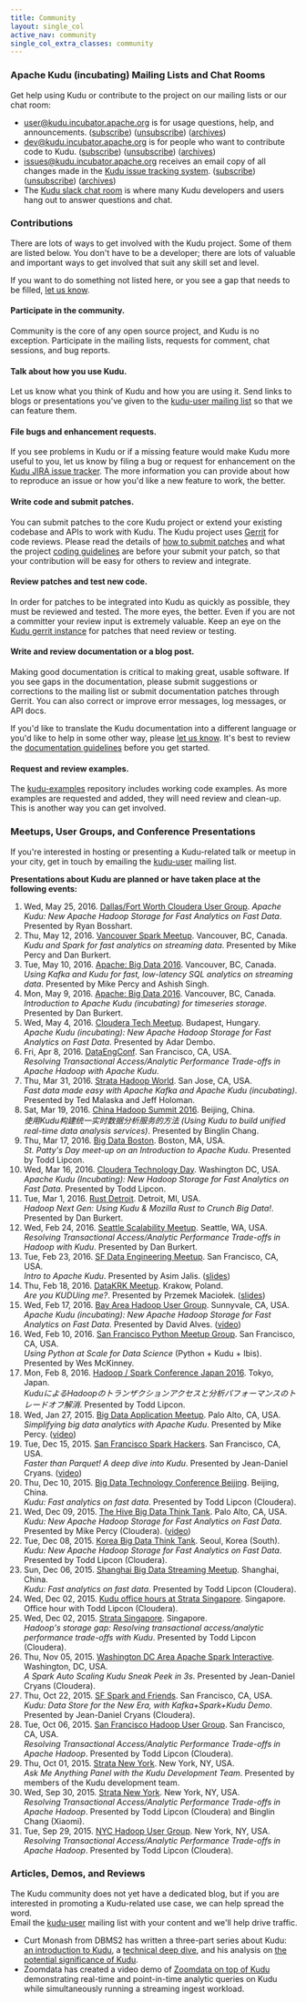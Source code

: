 ```yaml
---
title: Community
layout: single_col
active_nav: community
single_col_extra_classes: community
---
```


### Apache Kudu (incubating) Mailing Lists and Chat Rooms

Get help using Kudu or contribute to the project on our mailing lists or our chat room:

* [user@kudu.incubator.apache.org](http://mail-archives.apache.org/mod_mbox/incubator-kudu-user/)
  is for usage questions, help, and announcements.
  ([subscribe](mailto:user-subscribe@kudu.incubator.apache.org))
  ([unsubscribe](mailto:user-unsubscribe@kudu.incubator.apache.org))
  ([archives](http://mail-archives.apache.org/mod_mbox/incubator-kudu-user/))
* [dev@kudu.incubator.apache.org](http://mail-archives.apache.org/mod_mbox/incubator-kudu-dev/)
  is for people who want to contribute code to Kudu.
  ([subscribe](mailto:dev-subscribe@kudu.incubator.apache.org))
  ([unsubscribe](mailto:dev-unsubscribe@kudu.incubator.apache.org))
  ([archives](http://mail-archives.apache.org/mod_mbox/incubator-kudu-dev/))
* [issues@kudu.incubator.apache.org](http://mail-archives.apache.org/mod_mbox/incubator-kudu-issues/)
  receives an email copy of all changes made in the [Kudu issue tracking system](https://issues.apache.org/jira/browse/KUDU).
  ([subscribe](mailto:issues-subscribe@kudu.incubator.apache.org))
  ([unsubscribe](mailto:issues-unsubscribe@kudu.incubator.apache.org))
  ([archives](http://mail-archives.apache.org/mod_mbox/incubator-kudu-issues/))
* The [Kudu slack chat room](https://getkudu-slack.herokuapp.com/) is where
  many Kudu developers and users hang out to answer questions and chat.

### Contributions

There are lots of ways to get involved with the Kudu project. Some of them are
listed below. You don't have to be a developer; there are lots of valuable and
important ways to get involved that suit any skill set and level.

If you want to do something not listed here, or you see a gap that needs to be
filled, [let us know](mailto:dev@kudu.incubator.apache.org).

#### Participate in the community.

Community is the core of any open source project, and Kudu is no exception.
Participate in the mailing lists, requests for comment, chat sessions, and bug
reports.

#### Talk about how you use Kudu.

Let us know what you think of Kudu and how you are using it. Send links to
blogs or presentations you've given to the [kudu-user mailing
list](mailto:user@kudu.incubator.apache.org) so that we can feature them.

#### File bugs and enhancement requests.

If you see problems in Kudu or if a missing feature would make Kudu more useful
to you, let us know by filing a bug or request for enhancement on the [Kudu
JIRA issue tracker](https://issues.apache.org/jira/browse/KUDU). The more
information you can provide about how to reproduce an issue or how you'd like a
new feature to work, the better.

#### Write code and submit patches.

You can submit patches to the core Kudu project or extend your existing
codebase and APIs to work with Kudu. The Kudu project uses
[Gerrit](http://gerrit.cloudera.org:8080/#/q/status:open+project:kudu) for code
reviews. Please read the details of [how to submit
patches](docs/contributing.html#_contributing_patches_using_gerrit) and what
the project [coding guidelines](docs/contributing.html#_code_style) are before
your submit your patch, so that your contribution will be easy for others to
review and integrate.

#### Review patches and test new code.

In order for patches to be integrated into Kudu as quickly as possible, they
must be reviewed and tested. The more eyes, the better. Even if you are not a
committer your review input is extremely valuable. Keep an eye on the [Kudu
gerrit instance](http://gerrit.cloudera.org:8080/#/q/status:open+project:kudu)
for patches that need review or testing.

#### Write and review documentation or a blog post.

Making good documentation is critical to making great, usable software. If you
see gaps in the documentation, please submit suggestions or corrections to the
mailing list or submit documentation patches through Gerrit. You can also
correct or improve error messages, log messages, or API docs.

If you'd like to translate the Kudu documentation into a different language or
you'd like to help in some other way, please [let us know](mailto:dev@kudu.incubator.apache.org).
It's best to review the [documentation guidelines](docs/style_guide.html)
before you get started.

#### Request and review examples.

The [kudu-examples](https://github.com/cloudera/kudu-examples) repository
includes working code examples. As more examples are requested and added, they
will need review and clean-up. This is another way you can get involved.

### Meetups, User Groups, and Conference Presentations

If you're interested in hosting or presenting a Kudu-related talk or meetup in
your city, get in touch by emailing the
[kudu-user](https://groups.google.com/forum/#!forum/kudu-user) mailing list.

**Presentations about Kudu are planned or have taken place at the following events:**

[comment]: # (Note: we are using an ordered list here to allow for special styling of it)

1. Wed, May 25, 2016. [Dallas/Fort Worth Cloudera User Group](http://www.meetup.com/DFW-Cloudera-User-Group/events/230547045/).
  _Apache Kudu: New Apache Hadoop Storage for Fast Analytics on Fast Data_. Presented by Ryan Bosshart.
1. Thu, May 12, 2016. [Vancouver Spark Meetup](http://www.meetup.com/Vancouver-Spark/events/229692936/). Vancouver, BC, Canada.<br/>
   _Kudu and Spark for fast analytics on streaming data_. Presented by Mike Percy and Dan Burkert.
1. Tue, May 10, 2016. [Apache: Big Data 2016](http://apachebigdata2016.sched.org/event/6M1k/using-kafka-and-kudu-for-fast-low-latency-sql-analytics-on-streaming-data-mike-percy-ashish-singh-cloudera). Vancouver, BC, Canada.<br/>
   _Using Kafka and Kudu for fast, low-latency SQL analytics on streaming data_. Presented by Mike Percy and Ashish Singh.
1. Mon, May 9, 2016. [Apache: Big Data 2016](http://apachebigdata2016.sched.org/event/6M0B/introduction-to-apache-kudu-incubating-for-timeseries-storage-dan-burkert-cloudera). Vancouver, BC, Canada.<br/>
   _Introduction to Apache Kudu (incubating) for timeseries storage_. Presented by Dan Burkert.
1. Wed, May 4, 2016. [Cloudera Tech Meetup](http://www.meetup.com/Cloudera-Tech-Meetup/events/230169394). Budapest, Hungary.<br/>
   _Apache Kudu (incubating): New Apache Hadoop Storage for Fast Analytics on Fast Data_. Presented by Adar Dembo.
1. Fri, Apr 8, 2016. [DataEngConf](http://www.dataengconf.com/hadoop-vs-kudu). San Francisco, CA, USA.<br/>
  _Resolving Transactional Access/Analytic Performance Trade-offs in Apache Hadoop with Apache Kudu_.
1. Thu, Mar 31, 2016. [Strata Hadoop World](http://conferences.oreilly.com/strata/hadoop-big-data-ca/public/schedule/detail/47055). San Jose, CA, USA.<br/>
   _Fast data made easy with Apache Kafka and Apache Kudu (incubating)_. Presented by Ted Malaska and Jeff Holoman.
1. Sat, Mar 19, 2016. [China Hadoop Summit 2016](http://chinahadoop.com/archives/1313). Beijing, China.<br/>
   _使用Kudu构建统一实时数据分析服务的方法 (Using Kudu to build unified real-time data analysis services)_. Presented by Binglin Chang.
1. Thu, Mar 17, 2016. [Big Data Boston](http://www.meetup.com/BigDataBoston/events/229317011/). Boston, MA, USA.<br/>
   _St. Patty's Day meet-up on an Introduction to Apache Kudu_. Presented by Todd Lipcon.
1. Wed, Mar 16, 2016. [Cloudera Technology Day](http://www.govexec.com/sponsor-content/cloudera-tech-day-1/#cloudera-technology-day). Washington DC, USA.<br/>
   _Apache Kudu (Incubating): New Hadoop Storage for Fast Analytics on Fast Data_. Presented by Todd Lipcon.
1. Tue, Mar 1, 2016. [Rust Detroit](http://www.meetup.com/rust-detroit/events/224586618/). Detroit, MI, USA. <br/>
   _Hadoop Next Gen: Using Kudu & Mozilla Rust to Crunch Big Data!_. Presented by Dan Burkert.
1. Wed, Feb 24, 2016. [Seattle Scalability Meetup](http://www.meetup.com/Seattle-Scalability-Meetup/events/225955122/). Seattle, WA, USA. <br/>
   _Resolving Transactional Access/Analytic Performance Trade-offs in Hadoop with Kudu_. Presented by Dan Burkert.
1. Tue, Feb 23, 2016. [SF Data Engineering Meetup](http://www.meetup.com/SF-Data-Engineering/events/228293610/). San Francisco, CA, USA. <br/>
   _Intro to Apache Kudu_. Presented by Asim Jalis. ([slides](http://www.slideshare.net/AsimJalis/apache-kudu))
1. Thu, Feb 18, 2016. [DataKRK Meetup](http://www.meetup.com/datakrk/events/228548317/). Krakow, Poland. <br/>
   _Are you KUDUing me?_. Presented by Przemek Maciołek. ([slides](http://www.slideshare.net/pmaciolek/are-you-kuduing-me))
1. Wed, Feb 17, 2016. [Bay Area Hadoop User Group](http://www.meetup.com/hadoop/events/228573587/). Sunnyvale, CA, USA. <br/>
   _Apache Kudu (incubating): New Apache Hadoop Storage for Fast Analytics on Fast Data_. Presented by David Alves. ([video](https://www.youtube.com/watch?v=j3wYaz-kIvs))
1. Wed, Feb 10, 2016. [San Francisco Python Meetup Group](http://www.meetup.com/sfpython/events/228213876/). San Francisco, CA, USA. <br/>
   _Using Python at Scale for Data Science_ (Python + Kudu + Ibis). Presented by Wes McKinney.
1. Mon, Feb 8, 2016. [Hadoop / Spark Conference Japan 2016](http://www.eventbrite.com/e/hadoop-spark-conference-japan-2016-tickets-20809016328). Tokyo, Japan. <br/>
   _KuduによるHadoopのトランザクションアクセスと分析パフォーマンスのトレードオフ解消_. Presented by Todd Lipcon.
1. Wed, Jan 27, 2015. [Big Data Application Meetup](http://www.meetup.com/BigDataApps/events/227191025/). Palo Alto, CA, USA. <br/>
   _Simplifying big data analytics with Apache Kudu_. Presented by Mike Percy. ([video](https://www.youtube.com/watch?v=XzT1vDaAhys))
1. Tue, Dec 15, 2015. [San Francisco Spark Hackers](http://www.meetup.com/San-Francisco-Spark-Hackers/events/226999521/). San Francisco, CA, USA. <br/>
   _Faster than Parquet! A deep dive into Kudu_. Presented by Jean-Daniel Cryans. ([video](https://www.youtube.com/watch?v=apJM46uH3oY))
1. Thu, Dec 10, 2015. [Big Data Technology Conference Beijing](http://bdtc2015.hadooper.cn/). Beijing, China. <br/>
   _Kudu: Fast analytics on fast data_. Presented by Todd Lipcon (Cloudera).
1. Wed, Dec 09, 2015. [The Hive Big Data Think Tank](http://www.meetup.com/SF-Bay-Areas-Big-Data-Think-Tank/events/226497046/). Palo Alto, CA, USA. <br/>
   _Kudu: New Apache Hadoop Storage for Fast Analytics on Fast Data_. Presented by Mike Percy (Cloudera). ([video](https://www.youtube.com/watch?v=ifFg_o5bf6c))
1. Tue, Dec 08, 2015. [Korea Big Data Think Tank](http://www.meetup.com/Korea-Big-Data-Think-Tank/events/226876563/). Seoul, Korea (South). <br/>
   _Kudu: New Apache Hadoop Storage for Fast Analytics on Fast Data_. Presented by Todd Lipcon (Cloudera).
1. Sun, Dec 06, 2015. [Shanghai Big Data Streaming Meetup](http://www.meetup.com/Shanghai-Big-Data-Streaming-Meetup/events/226970213/). Shanghai, China. <br/>
   _Kudu: Fast analytics on fast data_. Presented by Todd Lipcon (Cloudera).
1. Wed, Dec 02, 2015. [Kudu office hours at Strata Singapore](http://conferences.oreilly.com/strata/big-data-conference-sg-2015/public/schedule/detail/47704). Singapore. <br/>
   Office hour with Todd Lipcon (Cloudera).
1. Wed, Dec 02, 2015. [Strata Singapore](http://conferences.oreilly.com/strata/big-data-conference-sg-2015/public/schedule/detail/44040). Singapore. <br/>
   _Hadoop's storage gap: Resolving transactional access/analytic performance trade-offs with Kudu_.
   Presented by Todd Lipcon (Cloudera).
1. Thu, Nov 05, 2015. [Washington DC Area Apache Spark Interactive](http://www.meetup.com/Washington-DC-Area-Spark-Interactive/events/225954890/). Washington, DC, USA. <br/>
   _A Spark Auto Scaling Kudu Sneak Peek in 3s_.
   Presented by Jean-Daniel Cryans (Cloudera).
1. Thu, Oct 22, 2015. [SF Spark and Friends](http://www.meetup.com/SF-Spark-and-Friends/events/226023299/). San Francisco, CA, USA. <br/>
   _Kudu: Data Store for the New Era, with Kafka+Spark+Kudu Demo_.
   Presented by Jean-Daniel Cryans (Cloudera).
1. Tue, Oct 06, 2015. [San Francisco Hadoop User Group](http://www.meetup.com/hadoopsf/events/224616149/). San Francisco, CA, USA. <br/>
   _Resolving Transactional Access/Analytic Performance Trade-offs in Apache Hadoop_.
   Presented by Todd Lipcon (Cloudera).
1. Thu, Oct 01, 2015. [Strata New York](http://strataconf.com/big-data-conference-ny-2015/public/schedule/detail/45391). New York, NY, USA. <br/>
   _Ask Me Anything Panel with the Kudu Development Team_.
   Presented by members of the Kudu development team.
1. Wed, Sep 30, 2015. [Strata New York](http://strataconf.com/big-data-conference-ny-2015/public/schedule/detail/43114). New York, NY, USA. <br/>
   _Resolving Transactional Access/Analytic Performance Trade-offs in Apache Hadoop_.
   Presented by Todd Lipcon (Cloudera) and Binglin Chang (Xiaomi).
1. Tue, Sep 29, 2015. [NYC Hadoop User Group](http://www.meetup.com/Hadoop-NYC/events/224102527/). New York, NY, USA. <br/>
   _Resolving Transactional Access/Analytic Performance Trade-offs in Apache Hadoop_.
   Presented by Todd Lipcon (Cloudera).

### Articles, Demos, and Reviews

The Kudu community does not yet have a dedicated blog, but if you are
interested in promoting a Kudu-related use case, we can help spread the word.
<br/>
Email the [kudu-user](https://groups.google.com/forum/#!forum/kudu-user)
mailing list with your content and we'll help drive traffic.

* Curt Monash from DBMS2 has written a three-part series about Kudu:
  [an introduction to Kudu](http://www.dbms2.com/2015/09/28/introduction-to-cloudera-kudu/),
  a [technical deep dive](http://www.dbms2.com/2015/09/28/cloudera-kudu-deep-dive/),
  and his analysis on
  [the potential significance of Kudu](http://www.dbms2.com/2015/09/28/the-potential-significance-of-cloudera-kudu/).
* Zoomdata has created a video demo of
  [Zoomdata on top of Kudu](https://www.youtube.com/watch?v=ck_kRb6qLKE)
  demonstrating real-time and point-in-time analytic queries on Kudu while
  simultaneously running a streaming ingest workload.

